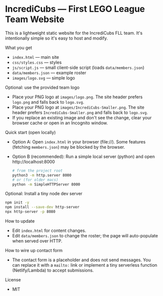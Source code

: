 # IncrediCubs — First LEGO League Team Website

This is a lightweight static website for the IncrediCubs FLL team. It's intentionally simple so it's easy to host and modify.

What you get
- `index.html` — main site
- `css/styles.css` — styles
- `js/script.js` — small client-side script (loads `data/members.json`)
- `data/members.json` — example roster
- `images/logo.svg` — simple logo

Optional: use the provided team logo
- Place your PNG logo at `images/logo.png`. The site header prefers `logo.png` and falls back to `logo.svg`.
- Place your PNG logo at `images/IncrediCubs-Smaller.png`. The site header prefers `IncrediCubs-Smaller.png` and falls back to `logo.svg`.
- If you replace an existing image and don't see the change, clear your browser cache or open in an Incognito window.

Quick start (open locally)
- Option A: Open `index.html` in your browser (file://). Some features (fetching `members.json`) may be blocked by the browser.
- Option B (recommended): Run a simple local server (python) and open http://localhost:8000

  ```bash
  # from the project root
  python3 -m http.server 8000
  # or (for older macs)
  python -m SimpleHTTPServer 8000
  ```

Optional: Install a tiny node dev server

  ```bash
  npm init -y
  npm install --save-dev http-server
  npx http-server -p 8080
  ```

How to update
- Edit `index.html` for content changes.
- Edit `data/members.json` to change the roster; the page will auto-populate when served over HTTP.

How to wire up contact form
- The contact form is a placeholder and does not send messages. You can replace it with a `mailto:` link or implement a tiny serverless function (Netlify/Lambda) to accept submissions.

License
- MIT
